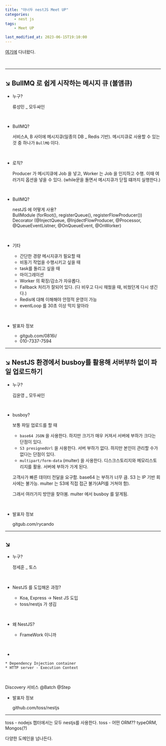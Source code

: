 ```yaml
---
title: "야너두 nestJS Meet UP"
categories:
    - nest js
tags:
    - Meet UP

last_modified_at: 2023-06-15T19:10:00
---
```


[여기에](https://festa.io/events/3585) 다녀왔다.

<br>

---

## ↘︎ BullMQ 로 쉽게 시작하는 메시지 큐 (불앰큐)

-   누구?

    류성민 \_ 모두싸인

<br>

-   BullMQ?

    서비스A, B 사이에 메시지큐(일종의 DB \_ Redis 기반). 메시지큐로 사용할 수 있는 것 중 하나가 `BullMQ` 이다.

<br>

-   로직?

    Producer 가 메시지큐에 Job 을 넣고, Worker 는 Job 을 인지하고 수행. 이때 여러가지 옵션을 넣을 수 있다.
    (while문을 돌면서 메시지큐가 닫힐 떄까지 실행한다.)

<br>

-   BullMQ?

    nestJS 에 어떻게 사용? <br>
    BullModule (forRoot(), registerQueue(), registerFlowProducer()) <br>
    Decorator (@InjectQueue, @InjdectFlowProducer, @Processor, @QueueEventListner, @OnQueueEvent, @OnWorker)

<br>

-   기타

    * 간단한 경량 메시지큐가 필요할 때
    * 비동기 작업을 수행시키고 싶을 때
    * task를 돌리고 싶을 때
    * 마이그레이션
    * Worker 의 확장/감소가 자유롭다.
    * Fallback 처리가 잘되어 있다. (다 비우고 다시 채웠을 때, 비웠던게 다시 생긴다.)
    * Redis에 대해 이해해야 안정적 운영이 가능
    * eventLoop 를 30초 이상 막지 말아라

<br>

-   발표자 정보

    * gitgub.com/0816i/
    * 010-7337-7594
    

---

## ↘︎ NestJS 환경에서 busboy를 활용해 서버부하 없이 파일 업로드하기

-   누구?

    김윤영 _ 모두싸인

<br>

-   busboy?

    보통 파일 업로드를 할 때<br>

    * `base64 JSON` 을 사용한다. 하지만 크기가 매우 커져서 서버에 부하가 크다는 단점이 있다.
    * `S3 presignedUrl` 을 사용한다. 서버 부하가 없다. 하지만 본인이 관리할 수가 없다는 단점이 있다.
    * `multipart/form-data` (multer) 을 사용한다. 디스크스토리지와 메모리스토리지를 활용. 서버에 부하가 가게 된다.

    고객사가 빠른 데이터 전달을 요구함. base64 는 부하가 너무 큼. S3 는 IP 기반 회사에는 불가능. multer 는 S3에 직접 접근 불가(API를 거쳐야 함).

    그래서 여러가지 방안을 찾아봄. multer 에서 busboy 를 알게됨.

<br>

-   발표자 정보

    gitgub.com/rycando


---

## ↘︎ 

-   누구?

    정세훈 _ 토스

<br>

-   NestJS 를 도입해온 과정?

    * Koa, Express -> Nest JS 도입
    * toss/nestjs 가 생김

<br>

-   왜 NestJS?

    * FrameWork 이니까

<br>

-   

    * Dependency Injection container
    * HTTP server - Execution Context

<br>

Discovery 서비스
@Batch @Step

-   발표자 정보

    github.com/toss/nestjs


---

toss - nodejs 챕터에서는 모두 nestjs를 사용한다.
toss - 어떤 ORM?? typeORM, Mongos(?)

다양한 도메인을 넘나든다.
